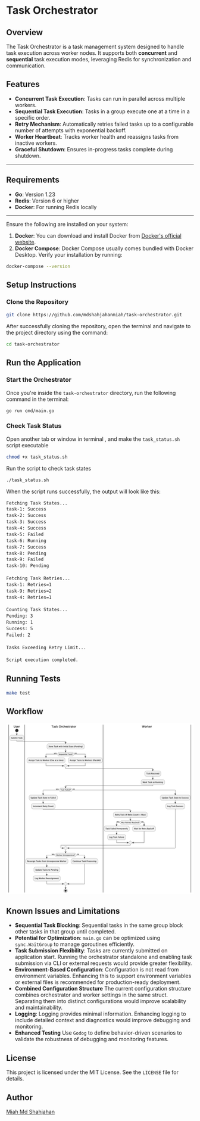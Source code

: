 # Task Orchestrator

## Overview

The Task Orchestrator is a task management system designed to handle task execution across worker nodes. It supports both **concurrent** and **sequential** task execution modes, leveraging Redis for synchronization and communication.

## Features

- **Concurrent Task Execution**: Tasks can run in parallel across multiple workers.
- **Sequential Task Execution**: Tasks in a group execute one at a time in a specific order.
- **Retry Mechanism**: Automatically retries failed tasks up to a configurable number of attempts with exponential backoff.
- **Worker Heartbeat**: Tracks worker health and reassigns tasks from inactive workers.
- **Graceful Shutdown**: Ensures in-progress tasks complete during shutdown.

---

## Requirements

- **Go**: Version 1.23
- **Redis**: Version 6 or higher
- **Docker**: For running Redis locally

---
Ensure the following are installed on your system:
1. **Docker**: You can download and install Docker from [Docker's official website](https://www.docker.com/products/docker-desktop).
2. **Docker Compose**: Docker Compose usually comes bundled with Docker Desktop. Verify your installation by running:
```sh
docker-compose --version
```

## Setup Instructions

### Clone the Repository

```bash
git clone https://github.com/mdshahjahanmiah/task-orchestrator.git
```
After successfully cloning the repository, open the terminal and navigate to the project directory using the command:

```bash
cd task-orchestrator
```
## Run the Application
### Start the Orchestrator
Once you're inside the `task-orchestrator` directory, run the following command in the terminal:
```bash 
go run cmd/main.go
```

### Check Task Status
Open another tab or window in terminal , and make the `task_status.sh` script executable

```bash 
chmod +x task_status.sh
``` 
Run the script to check task states

```bash 
./task_status.sh
```
When the script runs successfully, the output will look like this:
```bash 
Fetching Task States...
task-1: Success
task-2: Success
task-3: Success
task-4: Success
task-5: Failed
task-6: Running
task-7: Success
task-8: Pending
task-9: Failed
task-10: Pending

Fetching Task Retries...
task-1: Retries=1
task-9: Retries=2
task-4: Retries=1

Counting Task States...
Pending: 3
Running: 1
Success: 5
Failed: 2

Tasks Exceeding Retry Limit...

Script execution completed.
```
## Running Tests
```bash 
make test
```
## Workflow
![Alt Text](assets/state-machine.png)

## Known Issues and Limitations
- **Sequential Task Blocking**: Sequential tasks in the same group block other tasks in that group until completed.
- **Potential for Optimization**: `main.go` can be optimized using `sync.WaitGroup` to manage goroutines efficiently.
- **Task Submission Flexibility**: Tasks are currently submitted on application start. Running the orchestrator standalone and enabling task submission via CLI or external requests would provide greater flexibility.
- **Environment-Based Configuration**: Configuration is not read from environment variables. Enhancing this to support environment variables or external files is recommended for production-ready deployment.
- **Combined Configuration Structure** The current configuration structure combines orchestrator and worker settings in the same struct. Separating them into distinct configurations would improve scalability and maintainability.
- **Logging**: Logging provides minimal information. Enhancing logging to include detailed context and diagnostics would improve debugging and monitoring.
- **Enhanced Testing** Use `Godog` to define behavior-driven scenarios to validate the robustness of debugging and monitoring features.

## License
This project is licensed under the MIT License. See the `LICENSE` file for details.

## Author
[Miah Md Shahjahan](https://smiah.dev)

